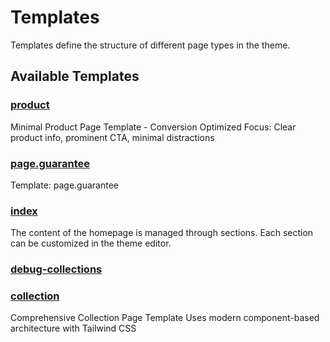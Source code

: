 # Templates

Templates define the structure of different page types in the theme.

## Available Templates


### [product](product.md)
Minimal Product Page Template - Conversion Optimized Focus: Clear product info, prominent CTA, minimal distractions

### [page.guarantee](page.guarantee.md)
Template: page.guarantee

### [index](index.md)
The content of the homepage is managed through sections. Each section can be customized in the theme editor.

### [debug-collections](debug-collections.md)


### [collection](collection.md)
Comprehensive Collection Page Template Uses modern component-based architecture with Tailwind CSS

